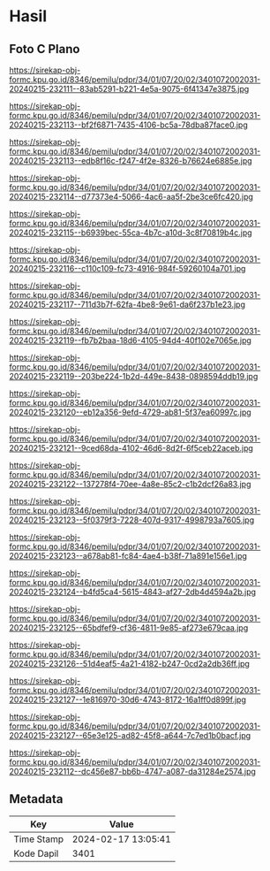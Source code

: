 # Hasil

## Foto C Plano

https://sirekap-obj-formc.kpu.go.id/8346/pemilu/pdpr/34/01/07/20/02/3401072002031-20240215-232111--83ab5291-b221-4e5a-9075-6f41347e3875.jpg

https://sirekap-obj-formc.kpu.go.id/8346/pemilu/pdpr/34/01/07/20/02/3401072002031-20240215-232113--bf2f6871-7435-4106-bc5a-78dba87face0.jpg

https://sirekap-obj-formc.kpu.go.id/8346/pemilu/pdpr/34/01/07/20/02/3401072002031-20240215-232113--edb8f16c-f247-4f2e-8326-b76624e6885e.jpg

https://sirekap-obj-formc.kpu.go.id/8346/pemilu/pdpr/34/01/07/20/02/3401072002031-20240215-232114--d77373e4-5066-4ac6-aa5f-2be3ce6fc420.jpg

https://sirekap-obj-formc.kpu.go.id/8346/pemilu/pdpr/34/01/07/20/02/3401072002031-20240215-232115--b6939bec-55ca-4b7c-a10d-3c8f70819b4c.jpg

https://sirekap-obj-formc.kpu.go.id/8346/pemilu/pdpr/34/01/07/20/02/3401072002031-20240215-232116--c110c109-fc73-4916-984f-59260104a701.jpg

https://sirekap-obj-formc.kpu.go.id/8346/pemilu/pdpr/34/01/07/20/02/3401072002031-20240215-232117--711d3b7f-62fa-4be8-9e61-da6f237b1e23.jpg

https://sirekap-obj-formc.kpu.go.id/8346/pemilu/pdpr/34/01/07/20/02/3401072002031-20240215-232119--fb7b2baa-18d6-4105-94d4-40f102e7065e.jpg

https://sirekap-obj-formc.kpu.go.id/8346/pemilu/pdpr/34/01/07/20/02/3401072002031-20240215-232119--203be224-1b2d-449e-8438-0898594ddb19.jpg

https://sirekap-obj-formc.kpu.go.id/8346/pemilu/pdpr/34/01/07/20/02/3401072002031-20240215-232120--eb12a356-9efd-4729-ab81-5f37ea60997c.jpg

https://sirekap-obj-formc.kpu.go.id/8346/pemilu/pdpr/34/01/07/20/02/3401072002031-20240215-232121--9ced68da-4102-46d6-8d2f-6f5ceb22aceb.jpg

https://sirekap-obj-formc.kpu.go.id/8346/pemilu/pdpr/34/01/07/20/02/3401072002031-20240215-232122--137278f4-70ee-4a8e-85c2-c1b2dcf26a83.jpg

https://sirekap-obj-formc.kpu.go.id/8346/pemilu/pdpr/34/01/07/20/02/3401072002031-20240215-232123--5f0379f3-7228-407d-9317-4998793a7605.jpg

https://sirekap-obj-formc.kpu.go.id/8346/pemilu/pdpr/34/01/07/20/02/3401072002031-20240215-232123--a678ab81-fc84-4ae4-b38f-71a891e156e1.jpg

https://sirekap-obj-formc.kpu.go.id/8346/pemilu/pdpr/34/01/07/20/02/3401072002031-20240215-232124--b4fd5ca4-5615-4843-af27-2db4d4594a2b.jpg

https://sirekap-obj-formc.kpu.go.id/8346/pemilu/pdpr/34/01/07/20/02/3401072002031-20240215-232125--65bdfef9-cf36-4811-9e85-af273e679caa.jpg

https://sirekap-obj-formc.kpu.go.id/8346/pemilu/pdpr/34/01/07/20/02/3401072002031-20240215-232126--51d4eaf5-4a21-4182-b247-0cd2a2db36ff.jpg

https://sirekap-obj-formc.kpu.go.id/8346/pemilu/pdpr/34/01/07/20/02/3401072002031-20240215-232127--1e816970-30d6-4743-8172-16a1ff0d899f.jpg

https://sirekap-obj-formc.kpu.go.id/8346/pemilu/pdpr/34/01/07/20/02/3401072002031-20240215-232127--65e3e125-ad82-45f8-a644-7c7ed1b0bacf.jpg

https://sirekap-obj-formc.kpu.go.id/8346/pemilu/pdpr/34/01/07/20/02/3401072002031-20240215-232112--dc456e87-bb6b-4747-a087-da31284e2574.jpg


## Metadata

| Key        | Value               |
| ---------- | ------------------- |
| Time Stamp | 2024-02-17 13:05:41 |
| Kode Dapil | 3401                |




